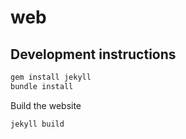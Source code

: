 # web

## Development instructions

```sh
gem install jekyll
bundle install
```

Build the website

```sh
jekyll build
```
